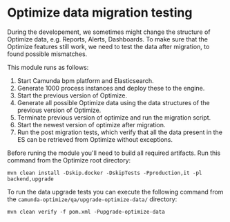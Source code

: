# Optimize data migration testing

During the developement, we sometimes might change the structure of Optimize data, e.g. Reports, Alerts, Dashboards.
To make sure that the Optimize features still work, we need to test the data after migration, to found possible mismatches.

This module runs as follows:

1. Start Camunda bpm platform and Elasticsearch.
2. Generate 1000 process instances and deploy these to the engine.
3. Start the previous version of Optimize.
4. Generate all possible Optimize data using the data structures of the previous version of Optimize.
5. Terminate previous version of optimize and run the migration script.
6. Start the newest version of optimize after migration.
7. Run the post migration tests, which verify that all the data present in the ES can be retrieved from Optimize without exceptions.

Before runing the module you'll need to build all required artifacts. Run this command from the Optimize root directory:
```
mvn clean install -Dskip.docker -DskipTests -Pproduction,it -pl backend,upgrade
```

To run the data upgrade tests you can execute the following command from the `camunda-optimize/qa/upgrade-optimize-data/` directory:
```
mvn clean verify -f pom.xml -Pupgrade-optimize-data
```
